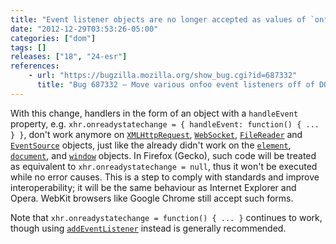 ```yaml
---
title: "Event listener objects are no longer accepted as values of `on*` properties on `XMLHttpRequest`, `FileReader`, `WebSocket`, and `EventSource` objects"
date: "2012-12-29T03:53:26-05:00"
categories: ["dom"]
tags: []
releases: ["18", "24-esr"]
references:
    - url: "https://bugzilla.mozilla.org/show_bug.cgi?id=687332"
      title: "Bug 687332 – Move various onfoo event listeners off of DOM objects and into event listener managers"
---
```

With this change, handlers in the form of an object with a `handleEvent` property, e.g. `xhr.onreadystatechange = { handleEvent: function() { ... } }`, don't work anymore on [`XMLHttpRequest`](https://developer.mozilla.org/docs/Web/API/XMLHttpRequest), [`WebSocket`](https://developer.mozilla.org/docs/Web/API/WebSocket), [`FileReader`](https://developer.mozilla.org/docs/Web/API/FileReader) and [`EventSource`](https://developer.mozilla.org/docs/Web/API/EventSource) objects, just like the already didn't work on the [`element`](https://developer.mozilla.org/docs/Web/API/element), [`document`](https://developer.mozilla.org/docs/Web/API/document), and [`window`](https://developer.mozilla.org/docs/Web/API/window) objects. In Firefox (Gecko), such code will be treated as equivalent to `xhr.onreadystatechange = null`, thus it won't be executed while no error causes. This is a step to comply with standards and improve interoperability; it will be the same behaviour as Internet Explorer and Opera. WebKit browsers like Google Chrome still accept such forms.

Note that `xhr.onreadystatechange = function() { ... }` continues to work, though using [`addEventListener`](https://developer.mozilla.org/docs/Web/API/EventTarget.addEventListener) instead is generally recommended.
